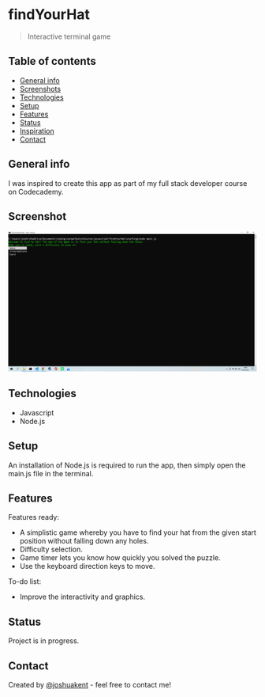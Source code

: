 # findYourHat
> Interactive terminal game

## Table of contents
* [General info](#general-info)
* [Screenshots](#screenshots)
* [Technologies](#technologies)
* [Setup](#setup)
* [Features](#features)
* [Status](#status)
* [Inspiration](#inspiration)
* [Contact](#contact)

## General info
I was inspired to create this app as part of my full stack developer course on Codecademy.

## Screenshot
![Screenshot of app working](./pictures/findMyHatScreenshot.png)

## Technologies
* Javascript
* Node.js

## Setup
An installation of Node.js is required to run the app, then simply open the main.js file in the terminal.

## Features
Features ready:
* A simplistic game whereby you have to find your hat from the given start position without falling down any holes.
* Difficulty selection.
* Game timer lets you know how quickly you solved the puzzle.
* Use the keyboard direction keys to move.

To-do list:
* Improve the interactivity and graphics.

## Status
Project is in progress.

## Contact
Created by [@joshuakent](josh.kent94@yahoo.co.uk) - feel free to contact me!